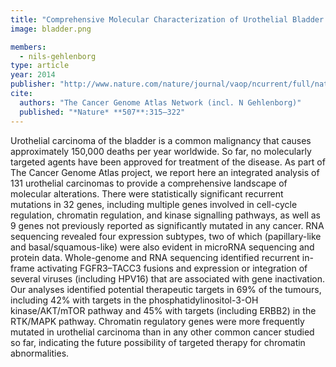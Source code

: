 ```yaml
---
title: "Comprehensive Molecular Characterization of Urothelial Bladder Carcinoma"
image: bladder.png

members:
  - nils-gehlenborg
type: article
year: 2014
publisher: "http://www.nature.com/nature/journal/vaop/ncurrent/full/nature12965.html"
cite:
  authors: "The Cancer Genome Atlas Network (incl. N Gehlenborg)"
  published: "*Nature* **507**:315–322"
---
```

Urothelial carcinoma of the bladder is a common malignancy that causes approximately 150,000 deaths per year worldwide. So far, no molecularly targeted agents have been approved for treatment of the disease. As part of The Cancer Genome Atlas project, we report here an integrated analysis of 131 urothelial carcinomas to provide a comprehensive landscape of molecular alterations. There were statistically significant recurrent mutations in 32 genes, including multiple genes involved in cell-cycle regulation, chromatin regulation, and kinase signalling pathways, as well as 9 genes not previously reported as significantly mutated in any cancer. RNA sequencing revealed four expression subtypes, two of which (papillary-like and basal/squamous-like) were also evident in microRNA sequencing and protein data. Whole-genome and RNA sequencing identified recurrent in-frame activating FGFR3–TACC3 fusions and expression or integration of several viruses (including HPV16) that are associated with gene inactivation. Our analyses identified potential therapeutic targets in 69% of the tumours, including 42% with targets in the phosphatidylinositol-3-OH kinase/AKT/mTOR pathway and 45% with targets (including ERBB2) in the RTK/MAPK pathway. Chromatin regulatory genes were more frequently mutated in urothelial carcinoma than in any other common cancer studied so far, indicating the future possibility of targeted therapy for chromatin abnormalities.
